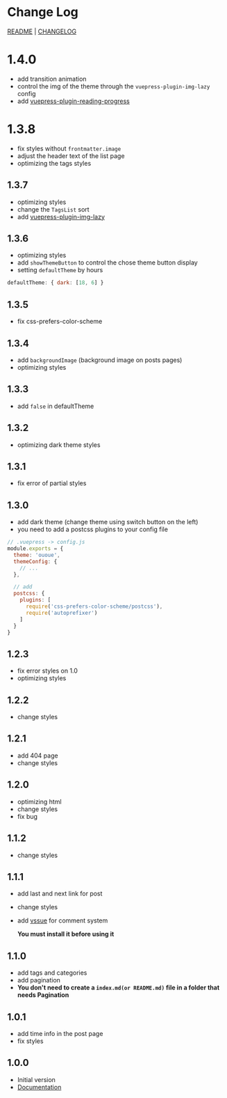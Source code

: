 # Change Log

[README](README.md) | [CHANGELOG](CHANGELOG.md)

# 1.4.0
- add transition animation
- control the img of the theme through the `vuepress-plugin-img-lazy` config
- add [vuepress-plugin-reading-progress](https://github.com/tolking/vuepress-plugin-reading-progress)

# 1.3.8
- fix styles without `frontmatter.image`
- adjust the header text of the list page
- optimizing the tags styles

## 1.3.7
- optimizing styles
- change the `TagsList` sort
- add [vuepress-plugin-img-lazy](https://github.com/tolking/vuepress-plugin-img-lazy)

## 1.3.6
- optimizing styles
- add `showThemeButton` to control the chose theme button display
- setting `defaultTheme` by hours

``` js
defaultTheme: { dark: [18, 6] }
```

## 1.3.5
- fix css-prefers-color-scheme

## 1.3.4
- add `backgroundImage` (background image on posts pages)
- optimizing styles

## 1.3.3
- add `false` in defaultTheme

## 1.3.2
- optimizing dark theme styles

## 1.3.1
- fix error of partial styles

## 1.3.0
- add dark theme (change theme using switch button on the left)
- you need to add a postcss plugins to your config file

``` js
// .vuepress -> config.js
module.exports = {
  theme: 'ououe',
  themeConfig: {
    // ...
  },

  // add
  postcss: {
    plugins: [
      require('css-prefers-color-scheme/postcss'),
      require('autoprefixer')
    ]
  }
}
```

## 1.2.3
- fix error styles on 1.0
- optimizing styles

## 1.2.2
- change styles

## 1.2.1
- add 404 page
- change styles

## 1.2.0
- optimizing html
- change styles
- fix bug

## 1.1.2
- change styles

## 1.1.1
- add last and next link for post
- change styles
- add [vssue](https://vssue.js.org/guide/vuepress.html) for comment system

  **You must install it before using it**

## 1.1.0
- add tags and categories
- add pagination
- **You don't need to create a `index.md(or README.md)` file in a folder that needs Pagination**

## 1.0.1
- add time info in the post page
- fix styles

## 1.0.0
- Initial version
- [Documentation](https://tolking.github.io/vuepress-theme-ououe)
